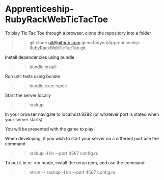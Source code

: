 # Apprenticeship-RubyRackWebTicTacToe


To play Tic Tac Toe through a browser, clone the repository into a folder
>> git clone git@github.com:gemcfadyen/Apprenticeship-RubyRackWebTicTacToe.git

Install dependencies using bundle
>> bundle install

Run unit tests using bundle
>> bundle exec rspec

Start the server locally
>> rackup

In your browser navigate to localhost:9292 (or whatever port is stated when your server starts)

You will be presented with the game to play!


When developing, if you wish to start your server on a different port use the command
>> rackup -I lib --port 4567 config.ru

To put it in re-run mode, install the rerun gem, and use the command
>> rerun -- rackup -I lib --port 4567 config.ru
